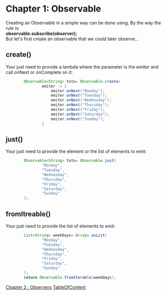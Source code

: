 # Chapter 1: Observable
Creating an Observable in a simple way can be done using.
By the way the rule is:  
 **observable.subscribe(observer);**  
 But let's first create an observable that we could later observe...

## create()
Your just need to provide a lambda where the parameter is the emiter and
call onNext or onComplete on it:  
```java
        Observable<String> toto= Observable.create(
                emiter -> {
                    emiter.onNext("Monday");
                    emiter.onNext("Tuesday");
                    emiter.onNext("Wednesday");
                    emiter.onNext("Thursday");
                    emiter.onNext("Friday");
                    emiter.onNext("Saturday");
                    emiter.onNext("Sunday");
                }
```
## just()
Your just need to provide the element or the list of elements to emit:
```java
        Observable<String> toto= Observable.just(
                "Monday",
                "Tuesday",
                "Wednesday",
                "Thursday",
                "Friday",
                "Saturday",
                "Sunday"
        );
```

## fromItreable()
Your just need to provide the list of elements to emit:
```java
        List<String> weekDays= Arrays.asList(
                "Monday",
                "Tuesday",
                "Wednesday",
                "Thursday",
                "Friday",
                "Saturday",
                "Sunday"
        );
        return Observable.fromIterable(weekDays);
```

[Chapter 2 : Observers](Doc2_Observer.md)
[TableOfContent](index.md)
